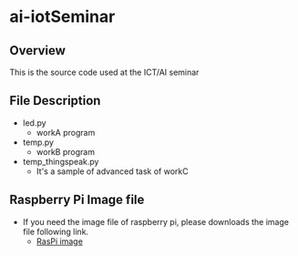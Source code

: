 # ai-iotSeminar

## Overview
This is the source code used at the ICT/AI seminar

## File Description
* led.py
  * workA program
* temp.py
  * workB program
* temp_thingspeak.py
  * It's a sample of advanced task of workC

## Raspberry Pi Image file
* If you need the image file of raspberry pi, please downloads the image file following link.
  * [RasPi image](https://www.minelab.jp/public_data/raspi_img.zip)
